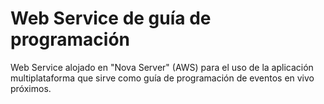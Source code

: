 # Web Service de guía de programación
Web Service alojado en "Nova Server" (AWS) para el uso de la aplicación multiplataforma que sirve como guía de programación de eventos en vivo próximos.